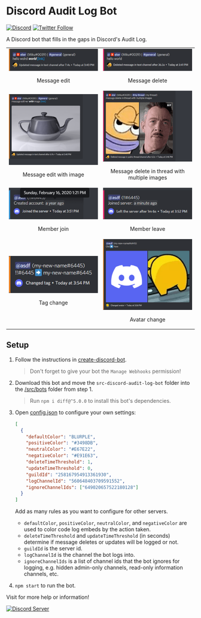 # Discord Audit Log Bot

[![Discord](https://discord.com/api/guilds/258167954913361930/embed.png)](https://discord.gg/WjEFnzC) [![Twitter Follow](https://img.shields.io/twitter/follow/peterthehan.svg?style=social)](https://twitter.com/peterthehan)

A Discord bot that fills in the gaps in Discord's Audit Log.

|                                                                              |                                                                                                     |
| :--------------------------------------------------------------------------: | :-------------------------------------------------------------------------------------------------: |
|         <img src="./assets/message-update.png"> <p>Message edit</p>          |                    <img src="./assets/message-delete.png"> <p>Message delete</p>                    |
| <img src="./assets/message-update-image.png"> <p>Message edit with image</p> | <img src="./assets/message-delete-thread.png"> <p>Message delete in thread with multiple images</p> |
|           <img src="./assets/member-join.png"> <p>Member join</p>            |                      <img src="./assets/member-leave.png"> <p>Member leave</p>                      |
|            <img src="./assets/tag-change.png"> <p>Tag change</p>             |                     <img src="./assets/avatar-change.png"> <p>Avatar change</p>                     |

## Setup

1. Follow the instructions in [create-discord-bot](https://github.com/peterthehan/create-discord-bot).

   > Don't forget to give your bot the `Manage Webhooks` permission!

2. Download this bot and move the `src-discord-audit-log-bot` folder into the [/src/bots](https://github.com/peterthehan/create-discord-bot/tree/master/src/bots) folder from step 1.

   > Run `npm i diff@^5.0.0` to install this bot's dependencies.

3. Open [config.json](./src-discord-audit-log-bot/config.json) to configure your own settings:

   ```json
   [
     {
       "defaultColor": "BLURPLE",
       "positiveColor": "#3498DB",
       "neutralColor": "#E67E22",
       "negativeColor": "#E91E63",
       "deleteTimeThreshold": 1,
       "updateTimeThreshold": 0,
       "guildId": "258167954913361930",
       "logChannelId": "560648403709591552",
       "ignoreChannelIds": ["649020657522180128"]
     }
   ]
   ```

   Add as many rules as you want to configure for other servers.

   - `defaultColor`, `positiveColor`, `neutralColor`, and `negativeColor` are used to color code log embeds by the action taken.
   - `deleteTimeThreshold` and `updateTimeThreshold` (in seconds) determine if message deletes or updates will be logged or not.
   - `guildId` is the server id.
   - `logChannelId` is the channel the bot logs into.
   - `ignoreChannelIds` is a list of channel ids that the bot ignores for logging, e.g. hidden admin-only channels, read-only information channels, etc.

4. `npm start` to run the bot.

Visit for more help or information!

<a href="https://discord.gg/WjEFnzC">
  <img src="https://discord.com/api/guilds/258167954913361930/embed.png?style=banner2" title="Discord Server"/>
</a>
